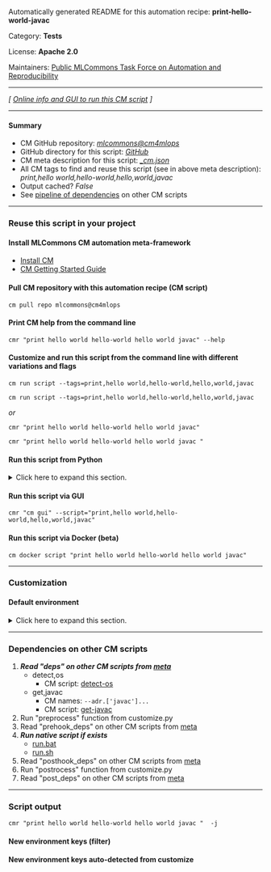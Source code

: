Automatically generated README for this automation recipe: **print-hello-world-javac**

Category: **Tests**

License: **Apache 2.0**

Maintainers: [Public MLCommons Task Force on Automation and Reproducibility](https://github.com/mlcommons/ck/blob/master/docs/taskforce.md)

---
*[ [Online info and GUI to run this CM script](https://access.cknowledge.org/playground/?action=scripts&name=print-hello-world-javac,040fafd538104819) ]*

---
#### Summary

* CM GitHub repository: *[mlcommons@cm4mlops](https://github.com/mlcommons/cm4mlops/tree/dev)*
* GitHub directory for this script: *[GitHub](https://github.com/mlcommons/cm4mlops/tree/dev/script/print-hello-world-javac)*
* CM meta description for this script: *[_cm.json](_cm.json)*
* All CM tags to find and reuse this script (see in above meta description): *print,hello world,hello-world,hello,world,javac*
* Output cached? *False*
* See [pipeline of dependencies](#dependencies-on-other-cm-scripts) on other CM scripts


---
### Reuse this script in your project

#### Install MLCommons CM automation meta-framework

* [Install CM](https://access.cknowledge.org/playground/?action=install)
* [CM Getting Started Guide](https://github.com/mlcommons/ck/blob/master/docs/getting-started.md)

#### Pull CM repository with this automation recipe (CM script)

```cm pull repo mlcommons@cm4mlops```

#### Print CM help from the command line

````cmr "print hello world hello-world hello world javac" --help````

#### Customize and run this script from the command line with different variations and flags

`cm run script --tags=print,hello world,hello-world,hello,world,javac`

`cm run script --tags=print,hello world,hello-world,hello,world,javac `

*or*

`cmr "print hello world hello-world hello world javac"`

`cmr "print hello world hello-world hello world javac " `


#### Run this script from Python

<details>
<summary>Click here to expand this section.</summary>

```python

import cmind

r = cmind.access({'action':'run'
                  'automation':'script',
                  'tags':'print,hello world,hello-world,hello,world,javac'
                  'out':'con',
                  ...
                  (other input keys for this script)
                  ...
                 })

if r['return']>0:
    print (r['error'])

```

</details>


#### Run this script via GUI

```cmr "cm gui" --script="print,hello world,hello-world,hello,world,javac"```

#### Run this script via Docker (beta)

`cm docker script "print hello world hello-world hello world javac" `

___
### Customization

#### Default environment

<details>
<summary>Click here to expand this section.</summary>

These keys can be updated via `--env.KEY=VALUE` or `env` dictionary in `@input.json` or using script flags.


</details>

___
### Dependencies on other CM scripts


  1. ***Read "deps" on other CM scripts from [meta](https://github.com/mlcommons/cm4mlops/tree/dev/script/print-hello-world-javac/_cm.json)***
     * detect,os
       - CM script: [detect-os](https://github.com/mlcommons/cm4mlops/tree/master/script/detect-os)
     * get,javac
       * CM names: `--adr.['javac']...`
       - CM script: [get-javac](https://github.com/mlcommons/cm4mlops/tree/master/script/get-javac)
  1. Run "preprocess" function from customize.py
  1. Read "prehook_deps" on other CM scripts from [meta](https://github.com/mlcommons/cm4mlops/tree/dev/script/print-hello-world-javac/_cm.json)
  1. ***Run native script if exists***
     * [run.bat](https://github.com/mlcommons/cm4mlops/tree/dev/script/print-hello-world-javac/run.bat)
     * [run.sh](https://github.com/mlcommons/cm4mlops/tree/dev/script/print-hello-world-javac/run.sh)
  1. Read "posthook_deps" on other CM scripts from [meta](https://github.com/mlcommons/cm4mlops/tree/dev/script/print-hello-world-javac/_cm.json)
  1. Run "postrocess" function from customize.py
  1. Read "post_deps" on other CM scripts from [meta](https://github.com/mlcommons/cm4mlops/tree/dev/script/print-hello-world-javac/_cm.json)

___
### Script output
`cmr "print hello world hello-world hello world javac "  -j`
#### New environment keys (filter)

#### New environment keys auto-detected from customize
